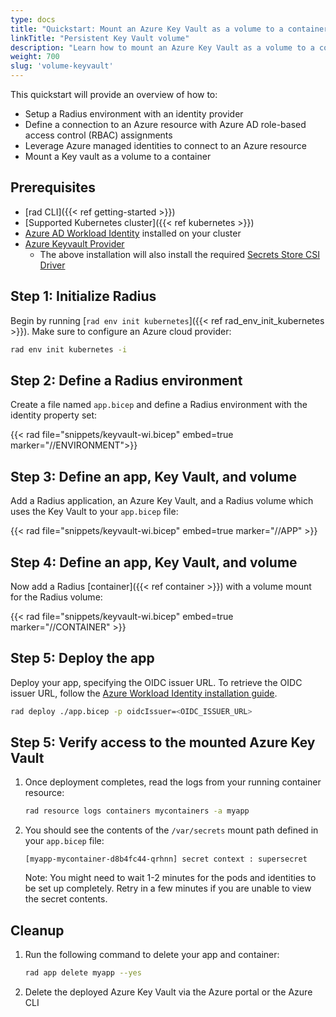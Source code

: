 ```yaml
---
type: docs
title: "Quickstart: Mount an Azure Key Vault as a volume to a container"
linkTitle: "Persistent Key Vault volume"
description: "Learn how to mount an Azure Key Vault as a volume to a container" 
weight: 700
slug: 'volume-keyvault'
---
```


This quickstart will provide an overview of how to:

- Setup a Radius environment with an identity provider
- Define a connection to an Azure resource with Azure AD role-based access control (RBAC) assignments
- Leverage Azure managed identities to connect to an Azure resource
- Mount a Key vault as a volume to a container

## Prerequisites

- [rad CLI]({{< ref getting-started >}})
- [Supported Kubernetes cluster]({{< ref kubernetes >}})
- [Azure AD Workload Identity](https://azure.github.io/azure-workload-identity/docs/installation.html) installed on your cluster
- [Azure Keyvault Provider](https://azure.github.io/secrets-store-csi-driver-provider-azure/docs/getting-started/installation/)
   - The above installation will also install the required [Secrets Store CSI Driver](https://secrets-store-csi-driver.sigs.k8s.io/getting-started/installation.html)

## Step 1: Initialize Radius 

Begin by running [`rad env init kubernetes`]({{< ref rad_env_init_kubernetes >}}). Make sure to configure an Azure cloud provider:

```bash
rad env init kubernetes -i
```

## Step 2: Define a Radius environment

Create a file named `app.bicep` and define a Radius environment with the identity property set:

{{< rad file="snippets/keyvault-wi.bicep" embed=true marker="//ENVIRONMENT">}}

## Step 3: Define an app, Key  Vault, and volume

Add a Radius application, an Azure Key Vault, and a Radius volume which uses the Key Vault to your `app.bicep` file:

{{< rad file="snippets/keyvault-wi.bicep" embed=true marker="//APP" >}}

## Step 4: Define an app, Key  Vault, and volume

Now add a Radius [container]({{< ref container >}}) with a volume mount for the Radius volume:

{{< rad file="snippets/keyvault-wi.bicep" embed=true marker="//CONTAINER" >}}

## Step 5: Deploy the app

Deploy your app, specifying the OIDC issuer URL. To retrieve the OIDC issuer URL, follow the [Azure Workload Identity installation guide](https://azure.github.io/azure-workload-identity/docs/installation.html).

```bash
rad deploy ./app.bicep -p oidcIssuer=<OIDC_ISSUER_URL>
```

## Step 5: Verify access to the mounted Azure Key Vault

1. Once deployment completes, read the logs from your running container resource:

   ```bash
   rad resource logs containers mycontainers -a myapp
   ```

2. You should see the contents of the `/var/secrets` mount path defined in your `app.bicep` file:

   ```
   [myapp-mycontainer-d8b4fc44-qrhnn] secret context : supersecret
   ```

   Note: You might need to wait 1-2 minutes for the pods and identities to be set up completely. Retry in a few minutes if you are unable to view the secret contents. 

## Cleanup

1. Run the following command to delete your app and container:

   ```bash
   rad app delete myapp --yes
   ```
   
2. Delete the deployed Azure Key Vault via the Azure portal or the Azure CLI
